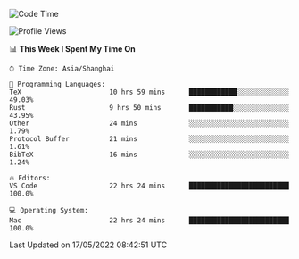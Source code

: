 <!--START_SECTION:waka-->
![Code Time](http://img.shields.io/badge/Code%20Time-1%2C320%20hrs%2018%20mins-blue)

![Profile Views](http://img.shields.io/badge/Profile%20Views-125-blue)

📊 **This Week I Spent My Time On** 

```text
⌚︎ Time Zone: Asia/Shanghai

💬 Programming Languages: 
TeX                      10 hrs 59 mins      ████████████░░░░░░░░░░░░░   49.03% 
Rust                     9 hrs 50 mins       ███████████░░░░░░░░░░░░░░   43.95% 
Other                    24 mins             ░░░░░░░░░░░░░░░░░░░░░░░░░   1.79% 
Protocol Buffer          21 mins             ░░░░░░░░░░░░░░░░░░░░░░░░░   1.61% 
BibTeX                   16 mins             ░░░░░░░░░░░░░░░░░░░░░░░░░   1.24%

🔥 Editors: 
VS Code                  22 hrs 24 mins      █████████████████████████   100.0%

💻 Operating System: 
Mac                      22 hrs 24 mins      █████████████████████████   100.0%

```


 Last Updated on 17/05/2022 08:42:51 UTC
<!--END_SECTION:waka-->
